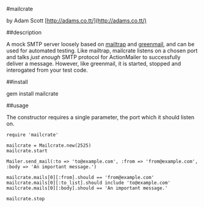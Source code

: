 #mailcrate

by Adam Scott [http://adams.co.tt/](http://adams.co.tt/)

##description

A mock SMTP server loosely based on [mailtrap](http://rubymatt.rubyforge.org/mailtrap/) and [greenmail](http://www.icegreen.com/greenmail/), and can be used for automated testing. Like mailtrap, mailcrate listens on a chosen port and talks _just enough_ SMTP protocol for ActionMailer to successfully deliver a message. However, like greenmail, it is started, stopped and interogated from your test code.

##install

  gem install mailcrate

##usage

The constructor requires a single parameter, the port which it should listen on. 

	require 'mailcrate'

	mailcrate = Mailcrate.new(2525)
	mailcrate.start

	Mailer.send_mail(:to => 'to@example.com', :from => 'from@example.com', :body => 'An important message.')

	mailcrate.mails[0][:from].should == 'from@example.com'
	mailcrate.mails[0][:to_list].should include 'to@example.com'
	mailcrate.mails[0][:body].should == 'An important message.'

	mailcrate.stop

		




